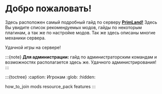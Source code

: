 # Добро пожаловать!
Здесь расположен самый подробный гайд по серверу [**PrimLand!**](https://primland.fun)
Здесь Вы увидите список рекомендуемых модов, гайды по некоторым плагинам, а так же по
настройке модов. Так же здесь описаны многие механики сервера.

Удачной игры на сервере!

:::{note}
**Для администрации:** гайд по администраторским командам и возможностях располагается
здесь же. Удачного администрирования!
:::

:::{toctree}
:caption: Игрокам
:glob:
:hidden:

how_to_join
mods
resource_pack
features
:::